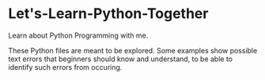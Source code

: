 # Let's-Learn-Python-Together
Learn about Python Programming with me.

These Python files are meant to be explored. Some examples show possible text errors that beginners should know and understand,
to be able to identify such errors from occuring.
